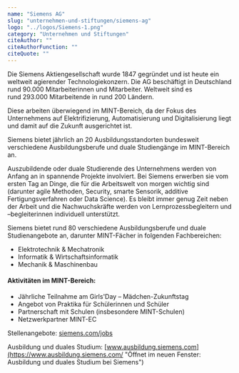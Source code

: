 ```yaml
---
name: "Siemens AG"
slug: "unternehmen-und-stiftungen/siemens-ag"
logo: "../logos/Siemens-1.png"
category: "Unternehmen und Stiftungen"
citeAuthor: ""
citeAuthorFunction: ""
citeQuote: ""
---
```


Die Siemens Aktiengesellschaft wurde 1847 gegründet und ist heute ein weltweit agierender Technologiekonzern. Die AG beschäftigt in Deutschland rund 90.000 Mitarbeiterinnen und Mitarbeiter. Weltweit sind es rund 293.000 Mitarbeitende in rund 200 Ländern.

Diese arbeiten überwiegend im MINT-Bereich, da der Fokus des Unternehmens auf Elektrifizierung, Automatisierung und Digitalisierung liegt und damit auf die Zukunft ausgerichtet ist.

Siemens bietet jährlich an 20 Ausbildungsstandorten bundesweit verschiedene Ausbildungsberufe und duale Studiengänge im MINT-Bereich an.

Auszubildende oder duale Studierende des Unternehmens werden von Anfang an in spannende Projekte involviert. Bei Siemens erwerben sie vom ersten Tag an Dinge, die für die Arbeitswelt von morgen wichtig sind (darunter agile Methoden, Security, smarte Sensorik, additive Fertigungsverfahren oder Data Science). Es bleibt immer genug Zeit neben der Arbeit und die Nachwuchskräfte werden von Lernprozessbegleitern und –begleiterinnen individuell unterstützt.

Siemens bietet rund 80 verschiedene Ausbildungsberufe und duale Studienangebote an, darunter MINT-Fächer in folgenden Fachbereichen:

- Elektrotechnik & Mechatronik
- Informatik & Wirtschaftsinformatik
- Mechanik & Maschinenbau

#### Aktivitäten im MINT-Bereich:

- Jährliche Teilnahme am Girls'Day – Mädchen-Zukunftstag
- Angebot von Praktika für Schülerinnen und Schüler
- Partnerschaft mit Schulen (insbesondere MINT-Schulen)
- Netzwerkpartner MINT-EC

Stellenangebote: [siemens.com/jobs](https://new.siemens.com/de/de/unternehmen/jobs.html)

Ausbildung und duales Studium: [www.ausbildung.siemens.com](https://www.ausbildung.siemens.com/ "Öffnet im neuen Fenster: Ausbildung und duales Studium bei Siemens")
